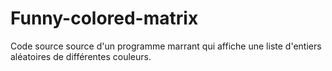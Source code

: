 # Funny-colored-matrix
Code source source d'un programme marrant qui affiche une liste d'entiers aléatoires de différentes couleurs.
